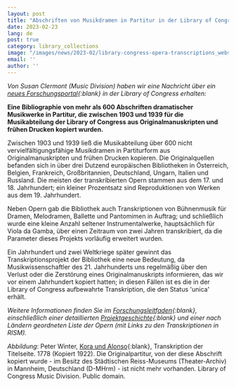 ```yaml
---
layout: post
title: "Abschriften von Musikdramen in Partitur in der Library of Congress"
date: 2023-02-23
lang: de
post: true
category: library_collections
image: "/images/news/2023-02/library-congress-opera-transcriptions_website.jpg"
email: ''
author: ''
---
```


_Von Susan Clermont (Music Division) haben wir eine Nachricht über ein [neues Forschungsportal](https://guides.loc.gov/opera-transcripts){:blank} in der Library of Congress erhalten:_

**Eine Bibliographie von mehr als 600 Abschriften dramatischer Musikwerke in Partitur, die zwischen 1903 und 1939 für die Musikabteilung der Library of Congress aus Originalmanuskripten und frühen Drucken kopiert wurden.**

Zwischen 1903 und 1939 ließ die Musikabteilung über 600 nicht vervielfältigungsfähige Musikdramen in Partiturform aus Originalmanuskripten und frühen Drucken kopieren. Die Originalquellen befanden sich in über drei Dutzend europäischen Bibliotheken in Österreich, Belgien, Frankreich, Großbritannien, Deutschland, Ungarn, Italien und Russland. Die meisten der transkribierten Opern stammen aus dem 17. und 18. Jahrhundert; ein kleiner Prozentsatz sind Reproduktionen von Werken aus dem 19. Jahrhundert.

Neben Opern gab die Bibliothek auch Transkriptionen von Bühnenmusik für Dramen, Melodramen, Ballette und Pantomimen in Auftrag; und schließlich wurde eine kleine Anzahl seltener Instrumentalwerke, hauptsächlich für Viola da Gamba, über einen Zeitraum von zwei Jahren transkribiert, da die Parameter dieses Projekts vorläufig erweitert wurden.

Ein Jahrhundert und zwei Weltkriege später gewinnt das Transkriptionsprojekt der Bibliothek eine neue Bedeutung, da Musikwissenschaftler des 21. Jahrhunderts uns regelmäßig über den Verlust oder die Zerstörung eines Originalmanuskripts informieren, das wir vor einem Jahrhundert kopiert hatten; in diesen Fällen ist es die in der Library of Congress aufbewahrte Transkription, die den Status 'unica' erhält.

_Weitere Informationen finden Sie im [Forschungsleitfaden](https://guides.loc.gov/opera-transcripts){:blank}, einschließlich einer detaillierten [Projektgeschichte](https://guides.loc.gov/opera-transcripts/project-history){:blank} und einer nach Ländern geordneten Liste der Opern (mit Links zu den Transkriptionen in RISM)._

_Abbildung_: Peter Winter, [Kora und Alonso](https://lccn.loc.gov/2020562450){:blank}, Transkription der Titelseite. 1778 (Kopiert 1922). Die Originalpartitur, von der diese Abschrift kopiert wurde - im Besitz des Städtischen Reiss-Museums (Theater-Archiv) in Mannheim, Deutschland (D-MHrm) - ist nicht mehr vorhanden. Library of Congress Music Division. Public domain.

